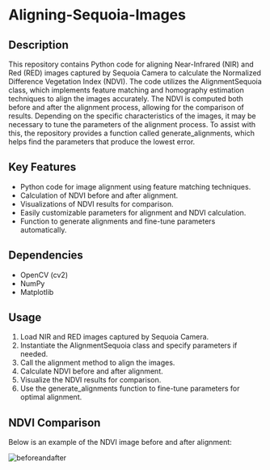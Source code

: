 # Aligning-Sequoia-Images


## Description
This repository contains Python code for aligning Near-Infrared (NIR) and Red (RED) images captured by Sequoia Camera to calculate the Normalized Difference Vegetation Index (NDVI). The code utilizes the AlignmentSequoia class, which implements feature matching and homography estimation techniques to align the images accurately. The NDVI is computed both before and after the alignment process, allowing for the comparison of results. Depending on the specific characteristics of the images, it may be necessary to tune the parameters of the alignment process. To assist with this, the repository provides a function called generate_alignments, which helps find the parameters that produce the lowest error.

## Key Features
- Python code for image alignment using feature matching techniques.
- Calculation of NDVI before and after alignment.
- Visualizations of NDVI results for comparison.
- Easily customizable parameters for alignment and NDVI calculation.
- Function to generate alignments and fine-tune parameters automatically.

## Dependencies
- OpenCV (cv2)
- NumPy
- Matplotlib

## Usage
1. Load NIR and RED images captured by Sequoia Camera.
2. Instantiate the AlignmentSequoia class and specify parameters if needed.
3. Call the alignment method to align the images.
4. Calculate NDVI before and after alignment.
5. Visualize the NDVI results for comparison.
6. Use the generate_alignments function to fine-tune parameters for optimal alignment.

## NDVI Comparison
Below is an example of the NDVI image before and after alignment:

![beforeandafter](https://github.com/KeonyJR/Aligning-Sequoia-Images/assets/10182525/a47ff90d-1ad5-46ea-9dc9-cc445743cfd6)


